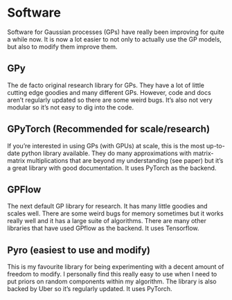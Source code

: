 # Software

Software for Gaussian processes (GPs) have really been improving for quite a while now. It is now a lot easier to not only to actually use the GP models, but also to modify them improve them.



## GPy

The de facto original research library for GPs. They have a lot of little cutting edge goodies and many different GPs. However, code and docs aren’t regularly updated so there are some weird bugs. It’s also not very modular so it’s not easy to dig into the code. 


## GPyTorch (Recommended for scale/research)

If you’re interested in using GPs (with GPUs) at scale, this is the most up-to-date python library available. They do many approximations with matrix-matrix multiplications that are beyond my understanding (see paper) but it’s a great library with good documentation. It uses PyTorch as the backend.


## GPFlow 

The next default GP library for research. It has many little goodies and scales well. There are some weird bugs for memory sometimes but it works really well and it has a large suite of algorithms. There are many other libraries that have used GPflow as the backend. It uses Tensorflow.


## Pyro (easiest to use and modify)

This is my favourite library for being experimenting with a decent amount of freedom to modify. I personally find this really easy to use when I need to put priors on random components within my algorithm. The library is also backed by Uber so it’s regularly updated. It uses PyTorch.
